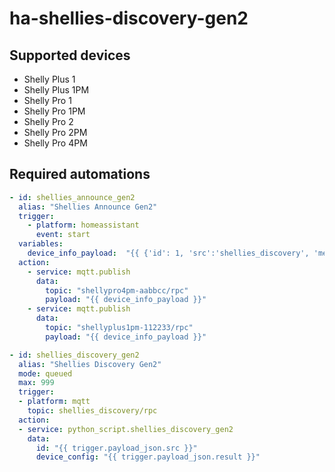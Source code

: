 # ha-shellies-discovery-gen2

## Supported devices

- Shelly Plus 1
- Shelly Plus 1PM
- Shelly Pro 1
- Shelly Pro 1PM
- Shelly Pro 2
- Shelly Pro 2PM
- Shelly Pro 4PM

## Required automations

```yaml
- id: shellies_announce_gen2
  alias: "Shellies Announce Gen2"
  trigger:
    - platform: homeassistant
      event: start
  variables:
    device_info_payload:  "{{ {'id': 1, 'src':'shellies_discovery', 'method':'Shelly.GetConfig'} | to_json }}"
  action:
    - service: mqtt.publish
      data:
        topic: "shellypro4pm-aabbcc/rpc"
        payload: "{{ device_info_payload }}"
    - service: mqtt.publish
      data:
        topic: "shellyplus1pm-112233/rpc"
        payload: "{{ device_info_payload }}"

- id: shellies_discovery_gen2
  alias: "Shellies Discovery Gen2"
  mode: queued
  max: 999
  trigger:
  - platform: mqtt
    topic: shellies_discovery/rpc
  action:
  - service: python_script.shellies_discovery_gen2
    data:
      id: "{{ trigger.payload_json.src }}"
      device_config: "{{ trigger.payload_json.result }}"
```
